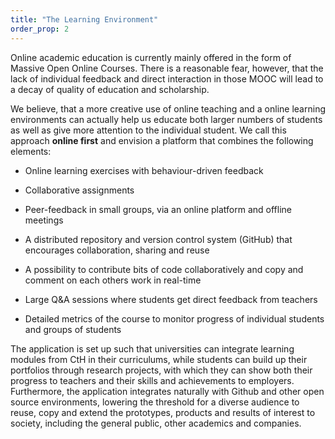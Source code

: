 ```yaml
---
title: "The Learning Environment"
order_prop: 2
---
```


Online academic education is currently mainly offered in the form of
Massive Open Online Courses. There is a reasonable fear, however, that
the lack of individual feedback and direct interaction in those MOOC
will lead to a decay of quality of education and scholarship.

We believe, that a more creative use of online teaching and a online
learning environments can actually help us educate both larger numbers
of students as well as give more attention to the individual student.
We call this approach **online first** and envision a platform that
combines the following elements:

+ Online learning exercises with behaviour-driven feedback

+ Collaborative assignments 

+ Peer-feedback in small groups, via an online platform and offline
meetings

+ A distributed repository and version control system (GitHub) that
encourages collaboration, sharing and reuse

+ A possibility to contribute bits of code collaboratively and copy and
comment on each others work in real-time

+ Large Q&A sessions where students get direct feedback from teachers 

+ Detailed metrics of the course to monitor progress of individual
students and groups of students

The application is set up such that universities can integrate learning
modules from CtH in their curriculums, while students can build up
their portfolios through research projects, with which they can show
both their progress to teachers and their skills and achievements to
employers. Furthermore, the application integrates naturally with Github
and other open source environments, lowering the threshold for a diverse
audience to reuse, copy and extend the prototypes, products and results
of interest to society, including the general public, other academics
and companies.

